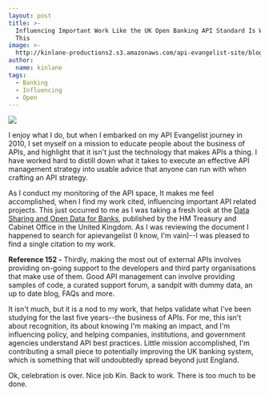 ```yaml
---
layout: post
title: >-
  Influencing Important Work Like the UK Open Banking API Standard Is Why I Do
  This
image: >-
  http://kinlane-productions2.s3.amazonaws.com/api-evangelist-site/blog/data-sharing-and-open-data-for-banks.png
author:
  name: kinlane
tags:
  - Banking
  - Influencing
  - Open
---
```

[![](http://kinlane-productions2.s3.amazonaws.com/api-evangelist-site/blog/data-sharing-and-open-data-for-banks.png)](https://www.gov.uk/government/uploads/system/uploads/attachment_data/file/382273/141202_API_Report_FINAL.PDF)

I enjoy what I do, but when I embarked on my API Evangelist journey in 2010, I set myself on a mission to educate people about the business of APIs, and highlight that it isn't just the technology that makes APIs a thing. I have worked hard to distill down what it takes to execute an effective API management strategy into usable advice that anyone can run with when crafting an API strategy.

As I conduct my monitoring of the API space, It makes me feel accomplished, when I find my work cited, influencing important API related projects. This just occurred to me as I was taking a fresh look at the [Data Sharing and Open Data for Banks](https://www.gov.uk/government/publications/data-sharing-and-open-data-for-banks), published by the HM Treasury and Cabinet Office in the United Kingdom. As I was reviewing the document I happened to search for apievangelist (I know, I'm vain)--I was pleased to find a single citation to my work.

**Reference 152 -** Thirdly, making the most out of external APIs involves providing on-going support to the developers and third party organisations that make use of them. Good API management can involve providing samples of code, a curated support forum, a sandpit with dummy data, an up to date blog, FAQs and more.

It isn't much, but it is a nod to my work, that helps validate what I've been studying for the last five years--the business of APIs. For me, this isn't about recognition, its about knowing I'm making an impact, and I'm influencing policy, and helping companies, institutions, and government agencies understand API best practices. Little mission accomplished, I'm contributing a small piece to potentially improving the UK banking system, which is something that will undoubtedly spread beyond just England.

Ok, celebration is over. Nice job Kin. Back to work. There is too much to be done.